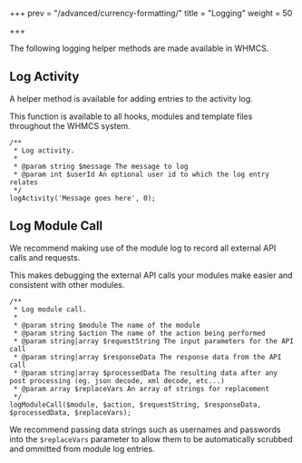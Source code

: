 +++
prev = "/advanced/currency-formatting/"
title = "Logging"
weight = 50

+++

The following logging helper methods are made available in WHMCS.

## Log Activity

A helper method is available for adding entries to the activity log.

This function is available to all hooks, modules and template files throughout the WHMCS system.

```
/**
 * Log activity.
 *
 * @param string $message The message to log
 * @param int $userId An optional user id to which the log entry relates
 */
logActivity('Message goes here', 0);
```

## Log Module Call

We recommend making use of the module log to record all external API calls and requests.

This makes debugging the external API calls your modules make easier and consistent with other modules.

```
/**
 * Log module call.
 *
 * @param string $module The name of the module
 * @param string $action The name of the action being performed
 * @param string|array $requestString The input parameters for the API call
 * @param string|array $responseData The response data from the API call
 * @param string|array $processedData The resulting data after any post processing (eg. json decode, xml decode, etc...)
 * @param array $replaceVars An array of strings for replacement
 */
logModuleCall($module, $action, $requestString, $responseData, $processedData, $replaceVars);
```

We recommend passing data strings such as usernames and passwords into the `$replaceVars` parameter to allow them to be automatically scrubbed and ommitted from module log entries.
